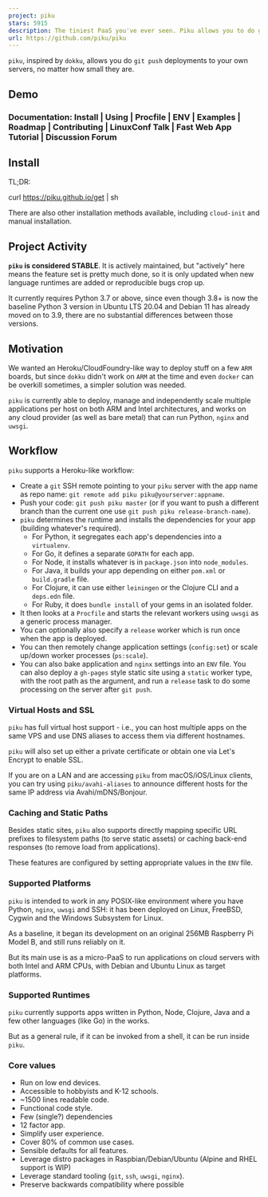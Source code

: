 ```yaml
---
project: piku
stars: 5915
description: The tiniest PaaS you've ever seen. Piku allows you to do git push deployments to your own servers.
url: https://github.com/piku/piku
---
```


`piku`, inspired by `dokku`, allows you do `git push` deployments to your own servers, no matter how small they are.

Demo
----

### Documentation: Install | Using | Procfile | ENV | Examples | Roadmap | Contributing | LinuxConf Talk | Fast Web App Tutorial | Discussion Forum

Install
-------

TL;DR:

curl https://piku.github.io/get | sh

There are also other installation methods available, including `cloud-init` and manual installation.

Project Activity
----------------

**`piku` is considered STABLE**. It is actively maintained, but "actively" here means the feature set is pretty much done, so it is only updated when new language runtimes are added or reproducible bugs crop up.

It currently requires Python 3.7 or above, since even though 3.8+ is now the baseline Python 3 version in Ubuntu LTS 20.04 and Debian 11 has already moved on to 3.9, there are no substantial differences between those versions.

Motivation
----------

We wanted an Heroku/CloudFoundry-like way to deploy stuff on a few `ARM` boards, but since `dokku` didn't work on `ARM` at the time and even `docker` can be overkill sometimes, a simpler solution was needed.

`piku` is currently able to deploy, manage and independently scale multiple applications per host on both ARM and Intel architectures, and works on any cloud provider (as well as bare metal) that can run Python, `nginx` and `uwsgi`.

Workflow
--------

`piku` supports a Heroku-like workflow:

-   Create a `git` SSH remote pointing to your `piku` server with the app name as repo name: `git remote add piku piku@yourserver:appname`.
-   Push your code: `git push piku master` (or if you want to push a different branch than the current one use `git push piku release-branch-name`).
-   `piku` determines the runtime and installs the dependencies for your app (building whatever's required).
    -   For Python, it segregates each app's dependencies into a `virtualenv`.
    -   For Go, it defines a separate `GOPATH` for each app.
    -   For Node, it installs whatever is in `package.json` into `node_modules`.
    -   For Java, it builds your app depending on either `pom.xml` or `build.gradle` file.
    -   For Clojure, it can use either `leiningen` or the Clojure CLI and a `deps.edn` file.
    -   For Ruby, it does `bundle install` of your gems in an isolated folder.
-   It then looks at a `Procfile` and starts the relevant workers using `uwsgi` as a generic process manager.
-   You can optionally also specify a `release` worker which is run once when the app is deployed.
-   You can then remotely change application settings (`config:set`) or scale up/down worker processes (`ps:scale`).
-   You can also bake application and `nginx` settings into an `ENV` file. You can also deploy a `gh-pages` style static site using a `static` worker type, with the root path as the argument, and run a `release` task to do some processing on the server after `git push`.

### Virtual Hosts and SSL

`piku` has full virtual host support - i.e., you can host multiple apps on the same VPS and use DNS aliases to access them via different hostnames.

`piku` will also set up either a private certificate or obtain one via Let's Encrypt to enable SSL.

If you are on a LAN and are accessing `piku` from macOS/iOS/Linux clients, you can try using `piku/avahi-aliases` to announce different hosts for the same IP address via Avahi/mDNS/Bonjour.

### Caching and Static Paths

Besides static sites, `piku` also supports directly mapping specific URL prefixes to filesystem paths (to serve static assets) or caching back-end responses (to remove load from applications).

These features are configured by setting appropriate values in the `ENV` file.

### Supported Platforms

`piku` is intended to work in any POSIX-like environment where you have Python, `nginx`, `uwsgi` and SSH: it has been deployed on Linux, FreeBSD, Cygwin and the Windows Subsystem for Linux.

As a baseline, it began its development on an original 256MB Raspberry Pi Model B, and still runs reliably on it.

But its main use is as a micro-PaaS to run applications on cloud servers with both Intel and ARM CPUs, with Debian and Ubuntu Linux as target platforms.

### Supported Runtimes

`piku` currently supports apps written in Python, Node, Clojure, Java and a few other languages (like Go) in the works.

But as a general rule, if it can be invoked from a shell, it can be run inside `piku`.

### Core values

-   Run on low end devices.
-   Accessible to hobbyists and K-12 schools.
-   ~1500 lines readable code.
-   Functional code style.
-   Few (single?) dependencies
-   12 factor app.
-   Simplify user experience.
-   Cover 80% of common use cases.
-   Sensible defaults for all features.
-   Leverage distro packages in Raspbian/Debian/Ubuntu (Alpine and RHEL support is WIP)
-   Leverage standard tooling (`git`, `ssh`, `uwsgi`, `nginx`).
-   Preserve backwards compatibility where possible
